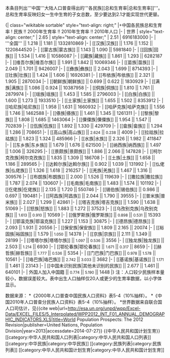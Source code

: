 本条目列出'''中国'''大陆人口普查得出的'''各民族[[总和生育率|总和生育率]]'''。总和生育率反映妇女一生中生育的子女总数，至少要达到2.1才能实现世代更替。

{| class="wikitable sortable" style="text-align: right;"
|+中国各民族总和生育率
! 民族 !! 2000年生育率 !! 2010年生育率 !! 2010年人口
|-
| 世界 
| style="text-align: center;" | 2.65 
| style="text-align: center;" | 2.51
| 6916183000
|-
| '''全国''' || 1.218 || 1.181 || 1332810869
|-
| [[汉族|汉族]] || 1.176 || 1.152 || 1220844520
|-
| [[蒙古族|蒙古族]] || 1.143 || 1.090 || 5981840
|-
| [[回族|回族]] || 1.534 || 1.416 || 10586087
|-
| [[藏族|藏族]] || 1.861 || 1.293 || 6282187
|-
| [[维吾尔族|维吾尔族]] || 1.991 || 1.842 || 10069346
|-
| [[苗族|苗族]] || 2.049 || 1.701 || 9426007
|-
| [[彝族|彝族]] || 2.043 || 1.699 || 8714393
|-
| [[壮族|壮族]] || 1.424 || 1.606 || 16926381
|-
| [[布依族|布依族]] || 2.321 || 1.905 || 2870034
|-
| [[朝鲜族|朝鲜族]] || 0.699 || 0.622 || 1830929
|-
| [[满族|满族]] || 1.086 || 0.924 || 10387958
|-
| [[侗族|侗族]] || 1.810 || 1.761 || 2879974
|-
| [[瑶族|瑶族]] || 1.453 || 1.585 || 2796003
|-
| [[白族|白族]] || 1.600 || 1.273 || 1933510
|-
| [[土家族|土家族]] || 1.655 || 1.502 || 8353912
|-
| [[哈尼族|哈尼族]] || 1.958 || 1.631 || 1660932
|-
| [[哈萨克族|哈萨克族]] || 1.556 || 1.746 || 1462588
|-
| [[傣族|傣族]] || 1.461 || 1.345 || 1261311
|-
| [[黎族|黎族]] || 1.808 || 1.685 || 1463064
|-
| [[傈僳族|傈僳族]] || 1.954 || 1.547 || 702839
|-
| [[佤族|佤族]] || 1.892 || 1.330 || 429709
|-
| [[畲族|畲族]] || 1.294 || 1.286 || 708651
|-
| [[高山族|高山族]] || <small>2.624</small> || <small>0.238</small> || 4009
|-
| [[拉祜族|拉祜族]] || 1.823 || 1.324 || 485966
|-
| [[水族|水族]] || 2.326 || 1.982 || 411847
|-
| [[东乡族|东乡族]] || 1.679 || 1.676 || 621500
|-
| [[纳西族|纳西族]] || 1.497 || 1.006 || 326295
|-
| [[景颇族|景颇族]] || 1.886 || 2.066 || 147828
|-
| [[柯尔克孜族|柯尔克孜族]] || 1.835 || 1.309 || 186708
|-
| [[土族|土族]] || 1.658 || 1.186 || 289565
|-
| [[达斡尔族|达斡尔族]] || 0.902 || 1.039 || 131992
|-
| [[仫佬族|仫佬族]] || 1.326 || 1.618 || 216257
|-
| [[羌族|羌族]] || 1.467 || 1.316 || 309576
|-
| [[布朗族|布朗族]] || 2.000 || 1.526 || 119639
|-
| [[撒拉族|撒拉族]] || 1.787 || 2.074 || 130607
|-
| [[毛南族|毛南族]] || 1.483 || 1.574 || 101192
|-
| [[仡佬族|仡佬族]] || 2.135 || 1.720 || 550746
|-
| [[锡伯族|锡伯族]] || 0.986 || 0.697 || 190481
|-
| [[阿昌族|阿昌族]] || 2.044 || 1.790 || 39555
|-
| [[普米族|普米族]] || 2.027 || 1.299 || 42861
|-
| [[塔吉克族|塔吉克族]] || 1.590 || 1.638 || 51069
|-
| [[怒族|怒族]] || 1.883 || 1.272 || 37523
|-
| [[乌孜别克族|乌孜别克族]] || <small>1.613</small> || <small>0.910</small> || 10569
|-
| [[俄罗斯族|俄罗斯族]] || <small>0.898</small> || <small>0.531</small> || 15393
|-
| [[鄂温克族|鄂温克族]] || 1.227 || 1.153 || 30875
|-
| [[德昂族|德昂族]] || 2.093 || 1.931 || 20556
|-
| [[保安族|保安族]] || 1.809 || 2.165 || 20074
|-
| [[裕固族|裕固族]] || 1.579 || <small>1.050</small> || 14378
|-
| [[京族|京族]] || 2.111 || 1.349 || 28199
|-
| [[塔塔尔族|塔塔尔族]] || <small>1.097</small> || <small>0.536</small> || 3556
|-
| [[独龙族|独龙族]] || 2.503 || <small>1.214</small> || 6930
|-
| [[鄂伦春族|鄂伦春族]] || <small>1.671</small> || <small>0.317</small> || 8659
|-
| [[赫哲族|赫哲族]] || <small>1.777</small> || <small>0.536</small> || 5354
|-
| [[门巴族|门巴族]] || <small>0.978</small> || <small>1.578</small> || 10561
|-
| [[珞巴族|珞巴族]] || <small>2.742</small> || <small>3.033</small> || 3682
|-
| [[基诺族|基诺族]] || <small>1.171</small> || 1.461 || 23143
|-
| [[中国未识别民族|其他未识别的民族]] || 2.677 || 1.461 || 640101
|-
| 外国人加入中国籍 || <small>0.774</small> || <small>5.190</small> || 1448
|}
注：人口较少民族样本量较小，数据误差较大。表中出生人口抽样仅20人或更少的生育率数据，以小字体显示。

数据来源：
*《2000年人口普查中国民族人口资料》表5-4（10%抽样）。
*《中国2010年人口普查分民族人口资料》表5-4（10%抽样）。
*世界数据来自联合国人口司估计，见{{cite web|url=http://esa.un.org/unpd/wpp/Excel-Data/EXCEL_FILES/5_Interpolated/WPP2012_INT_F01_ANNUAL_DEMOGRAPHIC_INDICATORS.XLS|title=World Population Prospects: The 2012 Revision|publisher=United Nations, Population Division|year=2013|accessdate=2014-07-27}}
{{中华人民共和国计划生育}}
[[category:中华人民共和国人口列表|category:中华人民共和国人口列表]]
[[category:中华民族|category:中华民族]]
[[category:民族列表|category:民族列表]]
[[category:中华人民共和国计划生育|category:中华人民共和国计划生育]]
